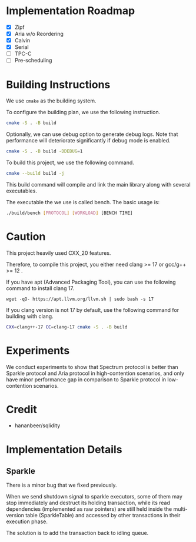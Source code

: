 # Implementation Roadmap

- [x] Zipf
- [x] Aria w/o Reordering
- [x] Calvin
- [x] Serial
- [ ] TPC-C
- [ ] Pre-scheduling

# Building Instructions

We use `cmake` as the building system.

To configure the building plan, we use the following instruction. 

```sh
cmake -S . -B build
```

Optionally, we can use debug option to generate debug logs. 
Note that performance will deteriorate significantly if debug mode is enabled. 

```sh
cmake -S . -B build -DDEBUG=1
```

To build this project, we use the following command. 

```sh
cmake --build build -j
```

This build command will compile and link the main library along with several executables. 

The executable the we use is called bench. The basic usage is: 

```sh
./build/bench [PROTOCOL] [WORKLOAD] [BENCH TIME]
```

# Caution

This project heavily used CXX_20 features. 

Therefore, to compile this project, you either need clang >= 17 or gcc/g++ >= 12 . 

If you have apt (Advanced Packaging Tool), you can use the following command to install clang 17. 

```
wget -qO- https://apt.llvm.org/llvm.sh | sudo bash -s 17
```

If you clang version is not 17 by default, use the following command for building with clang. 

```sh
CXX=clang++-17 CC=clang-17 cmake -S . -B build
```

# Experiments

We conduct experiments to show that Spectrum protocol is better than Sparkle protocol and Aria protocol in high-contention scenarios, and only have minor performance gap in comparison to Sparkle protocol in low-contention scenarios. 

# Credit

+ hananbeer/sqlidity

# Implementation Details

## Sparkle

There is a minor bug that we fixed previously. 

When we send shutdown signal to sparkle executors, some of them may stop immediately and destruct its holding transaction, while its read dependencies (implemented as raw pointers) are still held inside the multi-version table (SparkleTable) and accessed by other transactions in their execution phase. 

The solution is to add the transaction back to idling queue. 

